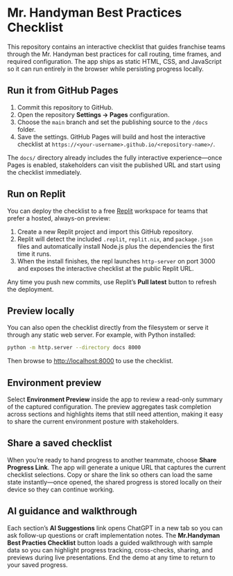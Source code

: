 # Mr. Handyman Best Practices Checklist

This repository contains an interactive checklist that guides franchise teams through the Mr. Handyman best practices for call routing, time frames, and required configuration. The app ships as static HTML, CSS, and JavaScript so it can run entirely in the browser while persisting progress locally.

## Run it from GitHub Pages

1. Commit this repository to GitHub.
2. Open the repository **Settings → Pages** configuration.
3. Choose the `main` branch and set the publishing source to the `/docs` folder.
4. Save the settings. GitHub Pages will build and host the interactive checklist at `https://<your-username>.github.io/<repository-name>/`.

The `docs/` directory already includes the fully interactive experience—once Pages is enabled, stakeholders can visit the published URL and start using the checklist immediately.

## Run on Replit

You can deploy the checklist to a free [Replit](https://replit.com/) workspace for teams that prefer a hosted, always-on preview:

1. Create a new Replit project and import this GitHub repository.
2. Replit will detect the included `.replit`, `replit.nix`, and `package.json` files and automatically install Node.js plus the dependencies the first time it runs.
3. When the install finishes, the repl launches `http-server` on port 3000 and exposes the interactive checklist at the public Replit URL.

Any time you push new commits, use Replit’s **Pull latest** button to refresh the deployment.

## Preview locally

You can also open the checklist directly from the filesystem or serve it through any static web server. For example, with Python installed:

```bash
python -m http.server --directory docs 8000
```

Then browse to [http://localhost:8000](http://localhost:8000) to use the checklist.

## Environment preview

Select **Environment Preview** inside the app to review a read-only summary of the captured configuration. The preview aggregates task completion across sections and highlights items that still need attention, making it easy to share the current environment posture with stakeholders.

## Share a saved checklist

When you’re ready to hand progress to another teammate, choose **Share Progress Link**. The app will generate a unique URL that captures the current checklist selections. Copy or share the link so others can load the same state instantly—once opened, the shared progress is stored locally on their device so they can continue working.

## AI guidance and walkthrough

Each section’s **AI Suggestions** link opens ChatGPT in a new tab so you can ask follow-up questions or craft implementation notes. The **Mr.Handyman Best Practies Checklist** button loads a guided walkthrough with sample data so you can highlight progress tracking, cross-checks, sharing, and previews during live presentations. End the demo at any time to return to your saved progress.
